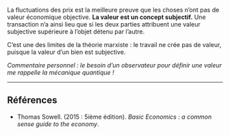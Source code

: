 La fluctuations des prix est la meilleure preuve que les choses n’ont pas de valeur économique objective. **La valeur est un concept subjectif.** Une transaction n’a ainsi lieu que si les deux parties attribuent une valeur subjective supérieure à l’objet détenu par l’autre. 

C’est une des limites de la théorie marxiste : le travail ne crée pas de valeur, puisque la valeur d’un bien est subjective.

*Commentaire personnel : le besoin d’un observateur pour définir une valeur me rappelle la mécanique quantique !*

---

## Références

- Thomas Sowell. (2015 : 5ième édition). _Basic Economics : a common sense guide to the economy_.